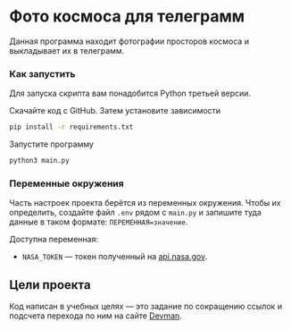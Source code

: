 # Фото космоса для телеграмм

Данная программа находит фотографии просторов космоса и выкладывает их в 
телеграмм.

### Как запустить

Для запуска скрипта вам понадобится Python третьей версии.

Скачайте код с GitHub. Затем установите зависимости

```sh
pip install -r requirements.txt
```

Запустите программу 

```sh
python3 main.py
```

### Переменные окружения

Часть настроек проекта берётся из переменных окружения. Чтобы их определить, 
создайте файл `.env` рядом с `main.py` и запишите туда данные в таком формате: 
`ПЕРЕМЕННАЯ=значение`.

Доступна переменная:
- `NASA_TOKEN` — токен полученный на [api.nasa.gov](https://api.nasa.gov).

## Цели проекта

Код написан в учебных целях — это задание по сокращению ссылок и подсчета 
перехода по ним на сайте [Devman](https://dvmn.org).